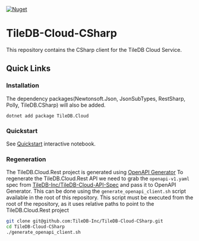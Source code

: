 [![Nuget](https://img.shields.io/nuget/v/TileDB.Cloud)](https://www.nuget.org/packages/TileDB.Cloud)

# TileDB-Cloud-CSharp

This repository contains the CSharp client for the TileDB Cloud Service.

## Quick Links

### Installation 
The dependency packages(Newtonsoft.Json, JsonSubTypes, RestSharp, Polly, TileDB.CSharp) will also be added.

```
dotnet add package TileDB.Cloud
```
 
### Quickstart

See [Quickstart](https://github.com/TileDB-Inc/TileDB-Cloud-CSharp/tree/main/Notebooks/quickstart_cloud.ipynb) interactive notebook.

### Regeneration

The TileDB.Cloud.Rest project is generated using [OpenAPI Generator](https://github.com/OpenAPITools/openapi-generator)
To regenerate the TileDB.Cloud.Rest API we need to grab the `openapi-v1.yaml` spec from [TileDB-Inc/TileDB-Cloud-API-Spec](https://github.com/TileDB-Inc/TileDB-Cloud-API-Spec) and pass it to OpenAPI Generator.
This can be done using the `generate_openapi_client.sh` script available in the root of this repository.
This script must be executed from the root of the repository, as it uses relative paths to point to the TileDB.Cloud.Rest project

```bash
git clone git@github.com:TileDB-Inc/TileDB-Cloud-CSharp.git
cd TileDB-Cloud-CSharp
./generate_openapi_client.sh
```
